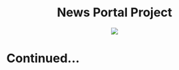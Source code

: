 <h1  align="center">News Portal Project</h1>
<p align="center">
    <img src="https://beautifulthemes.com/wp-content/uploads/2018/01/News-Portal-WP-Magazine-Theme.jpg">
</p>

<h1>Continued...</h1>




